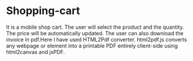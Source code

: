 # Shopping-cart
It is a mobile shop cart. The user will select the product and the quantity. The price will be automatically updated. The user can also download the invoice in pdf.Here I have used HTML2Pdf converter. html2pdf.js converts any webpage or element into a printable PDF entirely client-side using html2canvas and jsPDF.
